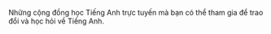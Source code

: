 Những cộng đồng học Tiếng Anh trực tuyến mà bạn có thể tham gia để trao đổi và học hỏi về Tiếng Anh.

